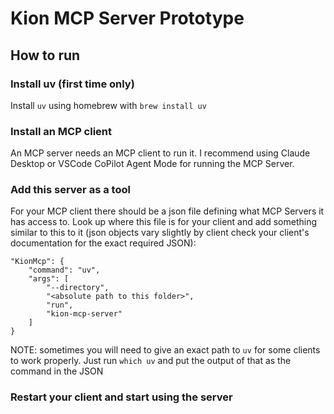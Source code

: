# Kion MCP Server Prototype

## How to run

### Install uv (first time only)

Install `uv` using homebrew with `brew install uv`

### Install an MCP client

An MCP server needs an MCP client to run it. I recommend using Claude Desktop or VSCode CoPilot Agent Mode for running the MCP Server.

### Add this server as a tool

For your MCP client there should be a json file defining what MCP Servers it has access to. Look up where this file is for your client and add something similar to this to it (json objects vary slightly by client check your client's documentation for the exact required JSON):

```
"KionMcp": {
    "command": "uv",
    "args": [
        "--directory",
        "<absolute path to this folder>",
        "run",
        "kion-mcp-server"
    ]
}
```

NOTE: sometimes you will need to give an exact path to `uv` for some clients to work properly. Just run `which uv` and put the output of that as the command in the JSON

### Restart your client and start using the server

